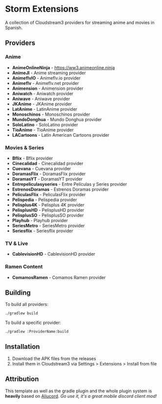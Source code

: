 # Storm Extensions

A collection of Cloudstream3 providers for streaming anime and movies in Spanish.

## Providers

### Anime
- **AnimeOnlineNinja** - https://ww3.animeonline.ninja
- **AnimeJl** - Anime streaming provider
- **AnimeflvIO** - Animeflv.io provider
- **Animeflv** - Animeflv.net provider
- **Animension** - Animension provider
- **Aniwatch** - Aniwatch provider
- **Aniwave** - Aniwave provider
- **JKAnime** - JKAnime provider
- **LatAnime** - LatinAnime provider
- **Monoschinos** - Monoschinos provider
- **MundoDonghua** - Mundo Donghua provider
- **SoloLatino** - SoloLatino provider
- **TioAnime** - TioAnime provider
- **LACartoons** - Latin American Cartoons provider

### Movies & Series
- **Bflix** - Bflix provider
- **Cinecalidad** - Cinecalidad provider
- **Cuevana** - Cuevana provider
- **DoramasFlix** - DoramasFlix provider
- **DoramasYT** - DoramasYT provider
- **Entrepeliculasyseries** - Entre Películas y Series provider
- **EstrenosDoramas** - Estrenos Doramas provider
- **PeliculasFlix** - PeliculasFlix provider
- **Pelispedia** - Pelispedia provider
- **Pelisplus4K** - Pelisplus 4K provider
- **PelisplusHD** - PelisplusHD provider
- **PelisplusSO** - PelisplusSO provider
- **Playhub** - Playhub provider
- **SeriesMetro** - SeriesMetro provider
- **Seriesflix** - Seriesflix provider

### TV & Live
- **CablevisionHD** - CablevisionHD provider

### Ramen Content
- **ComamosRamen** - Comamos Ramen provider

## Building

To build all providers:
```bash
./gradlew build
```

To build a specific provider:
```bash
./gradlew :ProviderName:build
```

## Installation

1. Download the APK files from the releases
2. Install them in Cloudstream3 via Settings > Extensions > Install from file

## Attribution

This template as well as the gradle plugin and the whole plugin system is **heavily** based on [Aliucord](https://github.com/Aliucord).
*Go use it, it's a great mobile discord client mod!*
